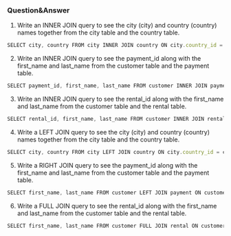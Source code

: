 ### Question&Answer

1. Write an INNER JOIN query to see the city (city) and country (country) names together from the city table and the country table.
```js
SELECT city, country FROM city INNER JOIN country ON city.country_id = country.country_id
```
2. Write an INNER JOIN query to see the payment_id along with the first_name and last_name from the customer table and the payment table.
```js
SELECT payment_id, first_name, last_name FROM customer INNER JOIN payment ON customer.customer_id = payment.customer_id
```
3. Write an INNER JOIN query to see the rental_id along with the first_name and last_name from the customer table and the rental table.
```js
SELECT rental_id, first_name, last_name FROM customer INNER JOIN rental ON customer.customer_id = rental.customer_id
```

4. Write a LEFT JOIN query to see the city (city) and country (country) names together from the city table and the country table.
```js
SELECT city, country FROM city LEFT JOIN country ON city.country_id = country.country_id
```
5. Write a RIGHT JOIN query to see the payment_id along with the first_name and last_name from the customer table and the payment table.
```js
SELECT first_name, last_name FROM customer LEFT JOIN payment ON customer.customer_id = payment.customer_id
```
6. Write a FULL JOIN query to see the rental_id along with the first_name and last_name from the customer table and the rental table.
```js
SELECT first_name, last_name FROM customer FULL JOIN rental ON customer.customer_id = rental.customer_id
```